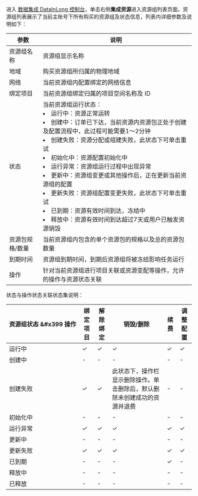 进入 [数据集成 DataInLong 控制台](https://console.cloud.tencent.com/datainlong/resourcelist)，单击右侧**集成资源**进入资源组列表页面。资源组列表展示了当前主账号下所有购买的资源组及状态信息，列表内详细参数及说明如下：

| 参数 | 说明 |
|---------|---------|
| 资源组名称	| 资源组显示名称| 
| 地域	| 购买资源组所归属的物理地域| 
| 网络| 	当前资源组内配置绑定的网络信息| 
| 绑定项目	| 当前资源组绑定归属的项目空间名称及 ID| 
| 状态	| 当前资源组运行状态：<li>运行中：资源正常运转<li>创建中：订单已下达，当前资源内资源包正处于创建及配置流程中，此过程可能需要1～2分钟<li>创建失败：资源分配或组建失败，此状态下可单击重试<li>初始化中：资源配置初始化中<li>运行异常：资源组运行过程中出现异常<li>更新中：资源组变更或其他操作后，正在更新当前资源组的配置<li>更新失败：资源组配置变更失败，此状态下可单击重试<li>已到期：资源有效时间到达，冻结中<li>释放中：资源有效时间到达超过7天或用户已触发资源销毁|
| 资源包规格/数量	| 当前资源组内包含的单个资源包的规格以及总的资源包数量| 
| 到期时间	| 资源组到期时间，到期后资源组将被冻结影响任务运行| 
| 操作	| 针对当前资源组进行项目关联或资源变配等操作，允许的操作与资源状态关联| 

状态与操作状态关联状态集说明：

| <nobr>资源组状态 &#x399 操作 | 绑定项目 | 解除绑定 |销毁/删除	| 续费	| 调整配置| 
|---------|---------|---------|---------|---------|---------|	
| 运行中| 	 &#10003;| 	 &#10003;	|  &#10003;	|  &#10003;|  &#10003;| 
| 创建中	| 	-	| - | -| -|-|  
| 创建失败	 | &#10003;	 | &#10003;	| 此状态下，操作栏显示删除操作。单击删除后，默认删除未创建成功的资源并退费		| -| -| 
| 初始化中			| 	-	| - | -| -|-|  			
| 运行异常	|  &#10003;| 	 &#10003;	|  &#10003;	|  &#10003;|  &#10003;| 
| 更新中	| 	-	| - | -| -|-|  		
| 更新失败	| &#10003;| 	 &#10003;	|  &#10003;	|  &#10003;|  &#10003;| 
|已到期	|-	| - | -| &#10003;	|-|  	
|释放中 |	-	| - | -| -|-|  						
|已释放	|	-	| - | -| -|-|  				



